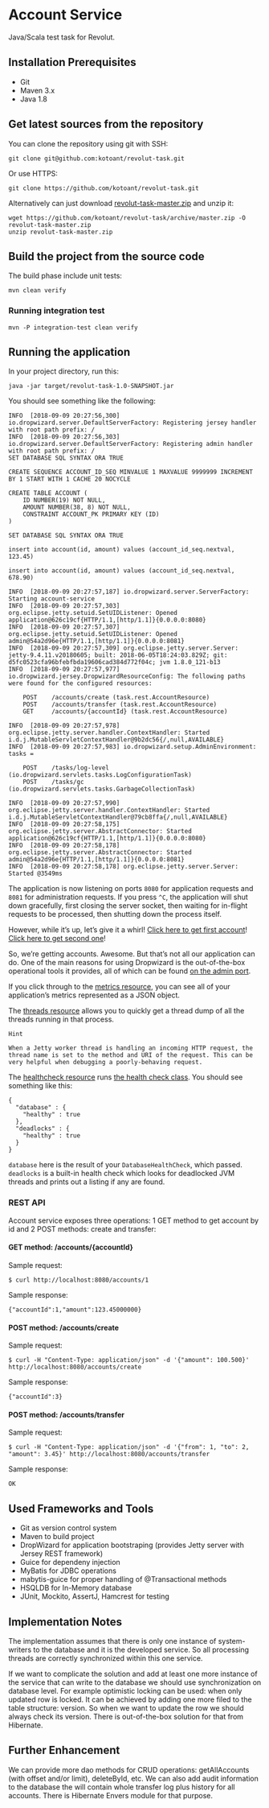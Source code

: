 # Account Service
Java/Scala test task for Revolut.

## Installation Prerequisites
* Git
* Maven 3.x
* Java 1.8

## Get latest sources from the repository
You can clone the repository using git with SSH:
```
git clone git@github.com:kotoant/revolut-task.git
```
Or use HTTPS:
```
git clone https://github.com/kotoant/revolut-task.git
```
Alternatively can just download [revolut-task-master.zip](https://github.com/kotoant/revolut-task/archive/master.zip) and unzip it:
```
wget https://github.com/kotoant/revolut-task/archive/master.zip -O revolut-task-master.zip
unzip revolut-task-master.zip
```

## Build the project from the source code
The build phase include unit tests:
```
mvn clean verify
```

### Running integration test
```
mvn -P integration-test clean verify
```

## Running the application
In your project directory, run this:
```
java -jar target/revolut-task-1.0-SNAPSHOT.jar
```
You should see something like the following:
```
INFO  [2018-09-09 20:27:56,300] io.dropwizard.server.DefaultServerFactory: Registering jersey handler with root path prefix: /
INFO  [2018-09-09 20:27:56,303] io.dropwizard.server.DefaultServerFactory: Registering admin handler with root path prefix: /
SET DATABASE SQL SYNTAX ORA TRUE

CREATE SEQUENCE ACCOUNT_ID_SEQ MINVALUE 1 MAXVALUE 9999999 INCREMENT BY 1 START WITH 1 CACHE 20 NOCYCLE

CREATE TABLE ACCOUNT (
    ID NUMBER(19) NOT NULL,
    AMOUNT NUMBER(38, 8) NOT NULL,
    CONSTRAINT ACCOUNT_PK PRIMARY KEY (ID)
)

SET DATABASE SQL SYNTAX ORA TRUE

insert into account(id, amount) values (account_id_seq.nextval, 123.45)

insert into account(id, amount) values (account_id_seq.nextval, 678.90)

INFO  [2018-09-09 20:27:57,187] io.dropwizard.server.ServerFactory: Starting account-service
INFO  [2018-09-09 20:27:57,303] org.eclipse.jetty.setuid.SetUIDListener: Opened application@626c19cf{HTTP/1.1,[http/1.1]}{0.0.0.0:8080}
INFO  [2018-09-09 20:27:57,307] org.eclipse.jetty.setuid.SetUIDListener: Opened admin@54a2d96e{HTTP/1.1,[http/1.1]}{0.0.0.0:8081}
INFO  [2018-09-09 20:27:57,309] org.eclipse.jetty.server.Server: jetty-9.4.11.v20180605; built: 2018-06-05T18:24:03.829Z; git: d5fc0523cfa96bfebfbda19606cad384d772f04c; jvm 1.8.0_121-b13
INFO  [2018-09-09 20:27:57,977] io.dropwizard.jersey.DropwizardResourceConfig: The following paths were found for the configured resources:

    POST    /accounts/create (task.rest.AccountResource)
    POST    /accounts/transfer (task.rest.AccountResource)
    GET     /accounts/{accountId} (task.rest.AccountResource)

INFO  [2018-09-09 20:27:57,978] org.eclipse.jetty.server.handler.ContextHandler: Started i.d.j.MutableServletContextHandler@9b2dc56{/,null,AVAILABLE}
INFO  [2018-09-09 20:27:57,983] io.dropwizard.setup.AdminEnvironment: tasks = 

    POST    /tasks/log-level (io.dropwizard.servlets.tasks.LogConfigurationTask)
    POST    /tasks/gc (io.dropwizard.servlets.tasks.GarbageCollectionTask)

INFO  [2018-09-09 20:27:57,990] org.eclipse.jetty.server.handler.ContextHandler: Started i.d.j.MutableServletContextHandler@79cb8ffa{/,null,AVAILABLE}
INFO  [2018-09-09 20:27:58,175] org.eclipse.jetty.server.AbstractConnector: Started application@626c19cf{HTTP/1.1,[http/1.1]}{0.0.0.0:8080}
INFO  [2018-09-09 20:27:58,178] org.eclipse.jetty.server.AbstractConnector: Started admin@54a2d96e{HTTP/1.1,[http/1.1]}{0.0.0.0:8081}
INFO  [2018-09-09 20:27:58,178] org.eclipse.jetty.server.Server: Started @3549ms
```
The application is now listening on ports `8080` for application requests and `8081` for administration requests. If you press `^C`, the application will shut down gracefully, first closing the server socket, then waiting for in-flight requests to be processed, then shutting down the process itself.

However, while it’s up, let’s give it a whirl! [Click here to get first account][1]! [Click here to get second one][2]!

[1]: http://localhost:8080/accounts/1
[2]: http://localhost:8080/accounts/2

So, we’re getting accounts. Awesome. But that’s not all our application can do. One of the main reasons for using Dropwizard is the out-of-the-box operational tools it provides, all of which can be found [on the admin port](http://localhost:8081/).

If you click through to the [metrics resource](http://localhost:8081/metrics), you can see all of your application’s metrics represented as a JSON object.

The [threads resource](http://localhost:8081/threads) allows you to quickly get a thread dump of all the threads running in that process.
```
Hint

When a Jetty worker thread is handling an incoming HTTP request, the thread name is set to the method and URI of the request. This can be very helpful when debugging a poorly-behaving request.
```
The [healthcheck resource](http://localhost:8081/healthcheck) runs [the health check class](src/main/java/task/health/DatabaseHealthCheck.java). You should see something like this:
```
{
  "database" : {
    "healthy" : true
  },
  "deadlocks" : {
    "healthy" : true
  }
}
```
`database` here is the result of your `DatabaseHealthCheck`, which passed. `deadlocks` is a built-in health check which looks for deadlocked JVM threads and prints out a listing if any are found.

### REST API
Account service exposes three operations: 1 GET method to get account by id and 2 POST methods: create and transfer:

#### GET method: /accounts/{accountId}
Sample request:
```
$ curl http://localhost:8080/accounts/1
```
Sample response:
```
{"accountId":1,"amount":123.45000000}
```

#### POST method: /accounts/create
Sample request:
```
$ curl -H "Content-Type: application/json" -d '{"amount": 100.500}' http://localhost:8080/accounts/create
```
Sample response:
```
{"accountId":3}
```

#### POST method: /accounts/transfer
Sample request:
```
$ curl -H "Content-Type: application/json" -d '{"from": 1, "to": 2, "amount": 3.45}' http://localhost:8080/accounts/transfer
```
Sample response:
```
OK
```

## Used Frameworks and Tools
* Git as version control system
* Maven to build project
* DropWizard for application bootstraping (provides Jetty server with Jersey REST framework)
* Guice for dependeny injection
* MyBatis for JDBC operations
* mabytis-guice for proper handling of @Transactional methods
* HSQLDB for In-Memory database
* JUnit, Mockito, AssertJ, Hamcrest for testing

## Implementation Notes
The implementation assumes that there is only one instance of system-writers to the database and it is the developed service.
So all processing threads are correctly synchronized within this one service.

If we want to complicate the solution and add at least one more instance of the service that can write to the database we should use synchronization on database level.
For example optimistic locking can be used: when only updated row is locked. It can be achieved by adding one more filed to the table structure: version.
So when we want to update the row we should always check its version.
There is out-of-the-box solution for that from Hibernate.

## Further Enhancement
We can provide more dao methods for CRUD operations: getAllAccounts (with offset and/or limit), deleteById, etc.
We can also add audit information to the database the will contain whole transfer log plus history for all accounts.
There is Hibernate Envers module for that purpose.
